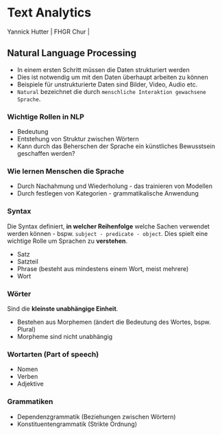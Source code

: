[comment]: # (THEME = black)
[comment]: # (CODE_THEME = base16/monokai)
[comment]: # (controls: true)
[comment]: # (keyboard: true)
[comment]: # (markdown: { smartypants: true })
[comment]: # (hash: false)
[comment]: # (respondToHashChanges: false)
[comment]: # (Other settings are documented at https://revealjs.com/config/)


# Text Analytics
Yannick Hutter | FHGR Chur | 

[comment]: # (!!!)


## Natural Language Processing

* In einem ersten Schritt müssen die Daten strukturiert werden
* Dies ist notwendig um mit den Daten überhaupt arbeiten zu können
* Beispiele für unstrukturierte Daten sind Bilder, Video, Audio etc.
* `Natural` bezeichnet die durch `menschliche Interaktion gewachsene Sprache`.

[comment]: # (!!!)


### Wichtige Rollen in NLP
* Bedeutung
* Entstehung von Struktur zwischen Wörtern
* Kann durch das Beherschen der Sprache ein künstliches Bewusstsein geschaffen werden?

[comment]: # (!!!)

### Wie lernen Menschen die Sprache
* Durch Nachahmung und Wiederholung - das trainieren von Modellen
* Durch festlegen von Kategorien - grammatikalische Anwendung 

[comment]: # (!!!)

### Syntax
Die Syntax definiert, **in welcher Reihenfolge** welche Sachen verwendet werden können - bspw. `subject - predicate - object`.
Dies spielt eine wichtige Rolle um Sprachen zu **verstehen**.
* Satz
* Satzteil
* Phrase (besteht aus mindestens einem Wort, meist mehrere)
* Wort

### Wörter
Sind die **kleinste unabhängige Einheit**.
* Bestehen aus Morphemen (ändert die Bedeutung des Wortes, bspw. Plural)
* Morpheme sind nicht unabhängig

[comment]: # (!!!)

### Wortarten (Part of speech)
* Nomen
* Verben
* Adjektive

### Grammatiken
* Dependenzgrammatik (Beziehungen zwischen Wörtern)
* Konstituentengrammatik (Strikte Ordnung)

[comment]: # (!!!)






